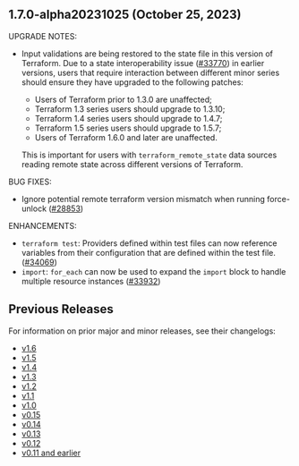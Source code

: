 ## 1.7.0-alpha20231025 (October 25, 2023)

UPGRADE NOTES:

* Input validations are being restored to the state file in this version of Terraform. Due to a state interoperability issue ([#33770](https://github.com/hashicorp/terraform/issues/33770)) in earlier versions, users that require interaction between different minor series should ensure they have upgraded to the following patches:
    * Users of Terraform prior to 1.3.0 are unaffected;
    * Terraform 1.3 series users should upgrade to 1.3.10;
    * Terraform 1.4 series users should upgrade to 1.4.7;
    * Terraform 1.5 series users should upgrade to 1.5.7;
    * Users of Terraform 1.6.0 and later are unaffected.
 
  This is important for users with `terraform_remote_state` data sources reading remote state across different versions of Terraform.

BUG FIXES:

* Ignore potential remote terraform version mismatch when running force-unlock ([#28853](https://github.com/hashicorp/terraform/issues/28853))

ENHANCEMENTS:

* `terraform test`: Providers defined within test files can now reference variables from their configuration that are defined within the test file. ([#34069](https://github.com/hashicorp/terraform/issues/34069))
* `import`: `for_each` can now be used to expand the `import` block to handle multiple resource instances ([#33932](https://github.com/hashicorp/terraform/issues/33932))

## Previous Releases

For information on prior major and minor releases, see their changelogs:

* [v1.6](https://github.com/hashicorp/terraform/blob/v1.6/CHANGELOG.md)
* [v1.5](https://github.com/hashicorp/terraform/blob/v1.5/CHANGELOG.md)
* [v1.4](https://github.com/hashicorp/terraform/blob/v1.4/CHANGELOG.md)
* [v1.3](https://github.com/hashicorp/terraform/blob/v1.3/CHANGELOG.md)
* [v1.2](https://github.com/hashicorp/terraform/blob/v1.2/CHANGELOG.md)
* [v1.1](https://github.com/hashicorp/terraform/blob/v1.1/CHANGELOG.md)
* [v1.0](https://github.com/hashicorp/terraform/blob/v1.0/CHANGELOG.md)
* [v0.15](https://github.com/hashicorp/terraform/blob/v0.15/CHANGELOG.md)
* [v0.14](https://github.com/hashicorp/terraform/blob/v0.14/CHANGELOG.md)
* [v0.13](https://github.com/hashicorp/terraform/blob/v0.13/CHANGELOG.md)
* [v0.12](https://github.com/hashicorp/terraform/blob/v0.12/CHANGELOG.md)
* [v0.11 and earlier](https://github.com/hashicorp/terraform/blob/v0.11/CHANGELOG.md)
